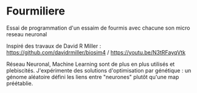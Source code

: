 # Fourmiliere
Essai de programmation d'un essaim de fourmis avec chacune son micro reseau neuronal

Inspiré des travaux de David R Miller : 
https://github.com/davidrmiller/biosim4 / https://youtu.be/N3tRFayqVtk

Réseau Neuronal, Machine Learning sont de plus en plus utilisés et plebiscités.
J'expérimente des solutions d'optimisation par génétique : un génome aléatoire défini les liens entre "neurones" plutôt qu'une map préétablie.

